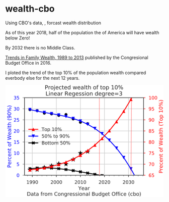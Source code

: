 # wealth-cbo
Using CBO's data, , forcast wealth distribution 

As of this year 2018, half of the population the of America will have wealth below Zero!

By 2032 there is no Middle Class.

 <a href="https://www.cbo.gov/publication/51846">Trends in Family Wealth, 1989 to 2013</a> published by the Congresional Budget Office in 2016.

I ploted the trend of the top 10% of the population wealth compared everbody else for the next 12 years.

<a href="https://github.com/greenpdx/wealth-cbo"><img src="https://github.com/greenpdx/wealth-cbo/blob/master/image/top10wealth.png"> </img></a>
